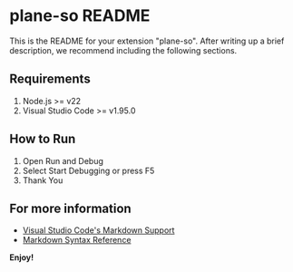 # plane-so README

This is the README for your extension "plane-so". After writing up a brief description, we recommend including the following sections.

## Requirements

1. Node.js >= v22
2. Visual Studio Code >= v1.95.0

## How to Run
1. Open Run and Debug
2. Select Start Debugging or press F5
3. Thank You

## For more information

* [Visual Studio Code's Markdown Support](http://code.visualstudio.com/docs/languages/markdown)
* [Markdown Syntax Reference](https://help.github.com/articles/markdown-basics/)

**Enjoy!**
